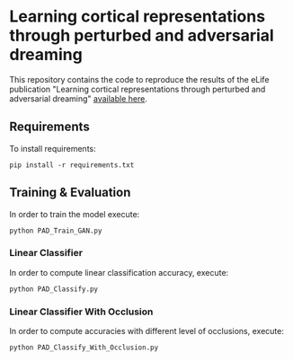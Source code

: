 
# Learning cortical representations through perturbed and adversarial dreaming

This repository contains the code to reproduce the results of the eLife publication "Learning cortical representations through perturbed and adversarial dreaming" [available  here](https://elifesciences.org/articles/76384).

## Requirements 

To install requirements:
 ```
 pip install -r requirements.txt
 
```
## Training & Evaluation 

In order to train the model execute: 
```
python PAD_Train_GAN.py
```





### Linear Classifier
In order to compute linear classification accuracy, execute: 
```
python PAD_Classify.py
```

### Linear Classifier With Occlusion
In order to compute accuracies with different level of occlusions, execute:
```
python PAD_Classify_With_Occlusion.py
```
















